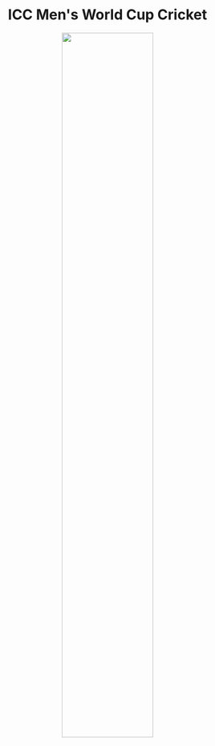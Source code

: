 <h1 align="center">
ICC Men's World Cup Cricket </h1>
  
<p align="center">
    <img src="https://github.com/nrennie/tidytuesday/blob/main/2021/30-11-2021/30112021.jpeg?raw=true" width="60%">
</p>